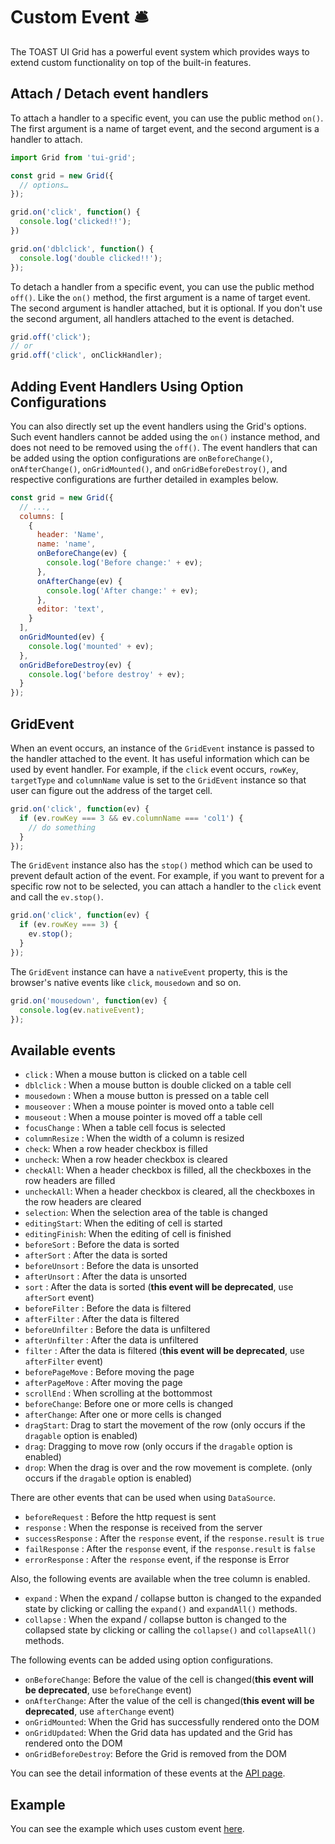 # Custom Event 🛎

The TOAST UI Grid has a powerful event system which provides ways to extend custom functionality on top of the built-in features. 

## Attach / Detach event handlers

To attach a handler to a specific event, you can use the public method `on()`. The first argument is a name of target event, and the second argument is a handler to attach. 

```javascript
import Grid from 'tui-grid';

const grid = new Grid({
  // options…
});

grid.on('click', function() {
  console.log('clicked!!');
})

grid.on('dblclick', function() {
  console.log('double clicked!!');
});
```

To detach a handler from a specific event, you can use the public method `off()`. Like the `on()` method, the first argument is a name of target event. The second argument is handler attached, but it is optional. If you don't use the second argument, all handlers attached to the event is detached.

```javascript
grid.off('click');
// or
grid.off('click', onClickHandler);
```

## Adding Event Handlers Using Option Configurations

You can also directly set up the event handlers using the Grid's options. Such event handlers cannot be added using the `on()` instance method, and does not need to be removed using the `off()`. The event handlers that can be added using the option configurations are `onBeforeChange()`, `onAfterChange()`, `onGridMounted()`, and `onGridBeforeDestroy()`, and respective configurations are further detailed in examples below.

```javascript
const grid = new Grid({
  // ...,
  columns: [
    {
      header: 'Name',
      name: 'name',
      onBeforeChange(ev) {
        console.log('Before change:' + ev);
      },
      onAfterChange(ev) {
        console.log('After change:' + ev);
      },
      editor: 'text',
    }
  ],
  onGridMounted(ev) {
    console.log('mounted' + ev);
  },
  onGridBeforeDestroy(ev) {
    console.log('before destroy' + ev);
  }
});
```

## GridEvent
When an event occurs, an instance of the `GridEvent` instance is passed to the handler attached to the event. It has useful information which can be used by event handler. For example, if the `click` event occurs, `rowKey`, `targetType` and `columnName` value is set to the `GridEvent` instance so that user can figure out the address of the target cell.

```javascript
grid.on('click', function(ev) {
  if (ev.rowKey === 3 && ev.columnName === 'col1') {
    // do something
  }
});
```

The `GridEvent` instance also has the `stop()` method which can be used to prevent default action of the event. For example, if you want to prevent for a specific row not to be selected, you can attach a handler to the `click` event and call the `ev.stop()`.

```javascript
grid.on('click', function(ev) {
  if (ev.rowKey === 3) {
    ev.stop();  
  }
});
```

The `GridEvent` instance can have a `nativeEvent` property, this is the browser's native events like `click`, `mousedown` and so on.

```javascript
grid.on('mousedown', function(ev) {
  console.log(ev.nativeEvent);
});
```

## Available events

- `click` : When a mouse button is clicked on a table cell
- `dblclick` : When a mouse button is double clicked on a table cell
- `mousedown` :  When a mouse button is pressed on a table cell
- `mouseover` : When a mouse pointer is moved onto a table cell
- `mouseout` : When a mouse pointer is moved off a table cell
- `focusChange` : When a table cell focus is selected
- `columnResize` : When the width of a column is resized
- `check`: When a row header checkbox is filled
- `uncheck`: When a row header checkbox is cleared
- `checkAll`: When a header checkbox is filled, all the checkboxes in the row headers are filled
- `uncheckAll`: When a header checkbox is cleared, all the checkboxes in the row headers are cleared
- `selection`: When the selection area of the table is changed
- `editingStart`: When the editing of cell is started
- `editingFinish`: When the editing of cell is finished
- `beforeSort` : Before the data is sorted
- `afterSort` : After the data is sorted
- `beforeUnsort` : Before the data is unsorted
- `afterUnsort` : After the data is unsorted
- `sort` : After the data is sorted (**this event will be deprecated**, use `afterSort` event)
- `beforeFilter` : Before the data is filtered
- `afterFilter` : After the data is filtered
- `beforeUnfilter` : Before the data is unfiltered
- `afterUnfilter` : After the data is unfiltered
- `filter` : After the data is filtered (**this event will be deprecated**, use `afterFilter` event)
- `beforePageMove` : Before moving the page
- `afterPageMove` : After moving the page
- `scrollEnd` : When scrolling at the bottommost
- `beforeChange`: Before one or more cells is changed
- `afterChange`: After one or more cells is changed
- `dragStart`: Drag to start the movement of the row (only occurs if the `dragable` option is enabled)
- `drag`: Dragging to move row (only occurs if the `dragable` option is enabled)
- `drop`: When the drag is over and the row movement is complete. (only occurs if the `dragable` option is enabled)

There are other events that can be used when using `DataSource`.

- `beforeRequest` : Before the http request is sent
- `response` : When the response is received from the server
- `successResponse` : After the `response` event, if the `response.result` is `true`
- `failResponse` : After the `response` event, if the `response.result` is `false`
- `errorResponse` : After the `response` event, if the response is Error

Also, the following events are available when the tree column is enabled.

- `expand` : When the expand / collapse button is changed to the expanded state by clicking or calling the `expand()` and `expandAll()` methods.
- `collapse` : When the expand / collapse button is changed to the collapsed state by clicking or calling the `collapse()` and `collapseAll()` methods.

The following events can be added using option configurations.

- `onBeforeChange`: Before the value of the cell is changed(**this event will be deprecated**, use `beforeChange` event)
- `onAfterChange`: After the value of the cell is changed(**this event will be deprecated**, use `afterChange` event)
- `onGridMounted`: When the Grid has successfully rendered onto the DOM
- `onGridUpdated`: When the Grid data has updated and the Grid has rendered onto the DOM
- `onGridBeforeDestroy`: Before the Grid is removed from the DOM

You can see the detail information of these events at the [API page](https://nhn.github.io/tui.grid/latest/Grid#event-beforeRequest).

## Example

You can see the example which uses custom event [here](https://nhn.github.io/tui.grid/latest/tutorial-example15-custom-event).
